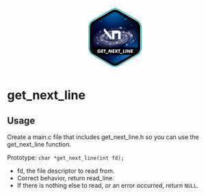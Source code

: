 <div align="center">
  <img src="https://github.com/agengemb31/agengemb31/blob/main/Projects-Badges/get_next_linee.png" alt="get_next_line Badge" />
</div>

# get_next_line

## Usage

Create a main.c file that includes get_next_line.h so you can use the get_next_line function.

Prototype: `char *get_next_line(int fd);`  
- fd, the file descriptor to read from.
- Correct behavior, return read_line.
- If there is nothing else to read, or an error
occurred, return `NULL`.
